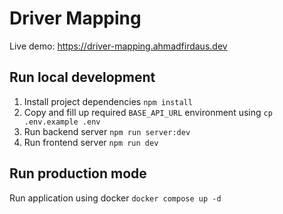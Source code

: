 # Driver Mapping

Live demo: https://driver-mapping.ahmadfirdaus.dev

## Run local development
1. Install project dependencies `npm install`
2. Copy and fill up required `BASE_API_URL` environment using `cp .env.example .env`
2. Run backend server `npm run server:dev`
3. Run frontend server `npm run dev`

## Run production mode
Run application using docker `docker compose up -d`